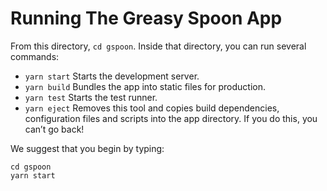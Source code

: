 # Running The Greasy Spoon App

From this directory, `cd gspoon`. Inside that directory, you can run several commands:

* `yarn start` Starts the development server.
* `yarn build` Bundles the app into static files for production.
* `yarn test` Starts the test runner.
* `yarn eject` Removes this tool and copies build dependencies, configuration files and scripts into the app directory. If you do this, you can’t go back!

We suggest that you begin by typing:

```
cd gspoon
yarn start
```